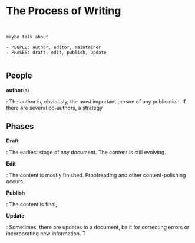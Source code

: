 # The Process of Writing
````{.edit}


maybe talk about 

- PEOPLE: author, editor, maintainer
- PHASES: draft, edit, publish, update


````


## People

**author**(s)

:   The author is, obviously, the most important person of any publication.
    If there are several co-authors, a strategy 

## Phases

**Draft**

:   The earliest stage of any document. The content is still evolving.


**Edit**

:   The content is mostly finished. Proofreading and other content-polishing occurs.


**Publish**

:   The content is final, 


**Update** 

:   Sometimes, there are updates to a document, be it for correcting errors or incorporating new information. T